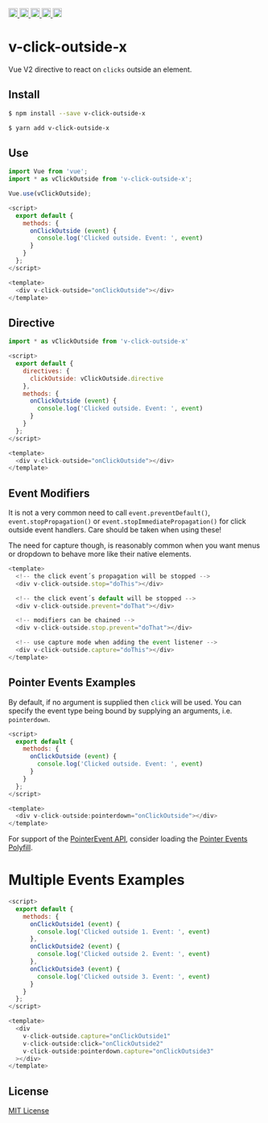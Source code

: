 <a href="https://travis-ci.org/Xotic750/v-click-outside-x"
   title="Travis status">
<img
   src="https://travis-ci.org/Xotic750/v-click-outside-x.svg?branch=master"
   alt="Travis status" height="18"/>
</a>
<a href="https://david-dm.org/Xotic750/v-click-outside-x"
   title="Dependency status">
<img src="https://david-dm.org/Xotic750/v-click-outside-x.svg"
   alt="Dependency status" height="18"/>
</a>
<a href="https://david-dm.org/Xotic750/v-click-outside-x#info=devDependencies"
   title="devDependency status">
<img src="https://david-dm.org/Xotic750/v-click-outside-x/dev-status.svg"
   alt="devDependency status" height="18"/>
</a>
<a href="https://badge.fury.io/js/v-click-outside-x" title="npm version">
<img src="https://badge.fury.io/js/v-click-outside-x.svg"
   alt="npm version" height="18"/>
</a>
<a href="https://bettercodehub.com/results/Xotic750/v-click-outside-x"
    title="bettercodehub score">
<img src="https://bettercodehub.com/edge/badge/Xotic750/${repoName}?branch=master"
    alt="bettercodehub score" height="18">
</a>

<a name="v-click-outside-x"></a>

# v-click-outside-x

Vue V2 directive to react on `clicks` outside an element.

## Install

```bash
$ npm install --save v-click-outside-x
```

```bash
$ yarn add v-click-outside-x
```

## Use

```js
import Vue from 'vue';
import * as vClickOutside from 'v-click-outside-x';

Vue.use(vClickOutside);
```

```js
<script>
  export default {
    methods: {
      onClickOutside (event) {
        console.log('Clicked outside. Event: ', event)
      }
    }
  };
</script>

<template>
  <div v-click-outside="onClickOutside"></div>
</template>
```

## Directive

```js
import * as vClickOutside from 'v-click-outside-x'

<script>
  export default {
    directives: {
      clickOutside: vClickOutside.directive
    },
    methods: {
      onClickOutside (event) {
        console.log('Clicked outside. Event: ', event)
      }
    }
  };
</script>

<template>
  <div v-click-outside="onClickOutside"></div>
</template>
```

## Event Modifiers

It is not a very common need to call `event.preventDefault()`, `event.stopPropagation()` or
`event.stopImmediatePropagation()` for click outside event handlers.
Care should be taken when using these!

The need for capture though, is reasonably common when you want menus or dropdown to
behave more like their native elements.

```js
<template>
  <!-- the click event´s propagation will be stopped -->
  <div v-click-outside.stop="doThis"></div>

  <!-- the click event´s default will be stopped -->
  <div v-click-outside.prevent="doThat"></div>

  <!-- modifiers can be chained -->
  <div v-click-outside.stop.prevent="doThat"></div>

  <!-- use capture mode when adding the event listener -->
  <div v-click-outside.capture="doThis"></div>
</template>
```

## Pointer Events Examples

By default, if no argument is supplied then `click` will be used. You can specify
the event type being bound by supplying an arguments, i.e. `pointerdown`.

```js
<script>
  export default {
    methods: {
      onClickOutside (event) {
        console.log('Clicked outside. Event: ', event)
      }
    }
  };
</script>

<template>
  <div v-click-outside:pointerdown="onClickOutside"></div>
</template>
```

For support of the [PointerEvent API](https://developer.mozilla.org/en-US/docs/Web/API/PointerEvent),
consider loading the [Pointer Events Polyfill](https://www.npmjs.com/package/pepjs).

# Multiple Events Examples

```js
<script>
  export default {
    methods: {
      onClickOutside1 (event) {
        console.log('Clicked outside 1. Event: ', event)
      },
      onClickOutside2 (event) {
        console.log('Clicked outside 2. Event: ', event)
      },
      onClickOutside3 (event) {
        console.log('Clicked outside 3. Event: ', event)
      }
    }
  };
</script>

<template>
  <div
    v-click-outside.capture="onClickOutside1"
    v-click-outside:click="onClickOutside2"
    v-click-outside:pointerdown.capture="onClickOutside3"
  ></div>
</template>
```

## License

[MIT License](https://github.com/ndelvalle/v-click-outside-x/blob/master/LICENSE)
